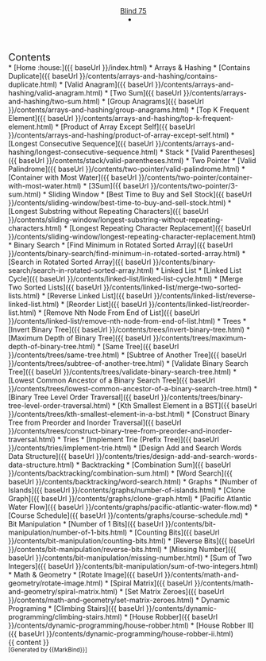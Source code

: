 <head-bottom>
  <link rel="stylesheet" href="{{baseUrl}}/stylesheets/main.css">
</head-bottom>

<header sticky>
  <navbar type="dark">
    <a slot="brand" href="{{baseUrl}}/index.html" title="Home" class="navbar-brand">Blind 75</a>
    <li slot="right">
      <form class="navbar-form">
        <searchbar :data="searchData" placeholder="Search" :on-hit="searchCallback" menu-align-right></searchbar>
      </form>
    </li>
  </navbar>
</header>

<div id="flex-body">
  <nav id="site-nav">
    <div class="site-nav-top">
      <div class="fw-bold mb-2" style="font-size: 1.25rem;">Contents</div>
    </div>
    <div class="nav-component slim-scroll">
      <site-nav>
* [Home :house:]({{ baseUrl }}/index.html)
* Arrays & Hashing 
  * [Contains Duplicate]({{ baseUrl }}/contents/arrays-and-hashing/contains-duplicate.html)
  * [Valid Anagram]({{ baseUrl }}/contents/arrays-and-hashing/valid-anagram.html)
  * [Two Sum]({{ baseUrl }}/contents/arrays-and-hashing/two-sum.html)
  * [Group Anagrams]({{ baseUrl }}/contents/arrays-and-hashing/group-anagrams.html)
  * [Top K Frequent Element]({{ baseUrl }}/contents/arrays-and-hashing/top-k-frequent-element.html)
  * [Product of Array Except Self]({{ baseUrl }}/contents/arrays-and-hashing/product-of-array-except-self.html)
  * [Longest Consecutive Sequence]({{ baseUrl }}/contents/arrays-and-hashing/longest-consecutive-sequence.html)
* Stack
  * [Valid Parentheses]({{ baseUrl }}/contents/stack/valid-parentheses.html)
* Two Pointer
  * [Valid Palindrome]({{ baseUrl }}/contents/two-pointer/valid-palindrome.html)
  * [Container with Most Water]({{ baseUrl }}/contents/two-pointer/container-with-most-water.html)
  * [3Sum]({{ baseUrl }}/contents/two-pointer/3-sum.html)
* Sliding Window
  * [Best Time to Buy and Sell Stock]({{ baseUrl }}/contents/sliding-window/best-time-to-buy-and-sell-stock.html)
  * [Longest Substring without Repeating Characters]({{ baseUrl }}/contents/sliding-window/longest-substring-without-repeating-characters.html)
  * [Longest Repeating Character Replacement]({{ baseUrl }}/contents/sliding-window/longest-repeating-character-replacement.html)
* Binary Search
  * [Find Minimum in Rotated Sorted Array]({{ baseUrl }}/contents/binary-search/find-minimum-in-rotated-sorted-array.html)
  * [Search in Rotated Sorted Array]({{ baseUrl }}/contents/binary-search/search-in-rotated-sorted-array.html)
* Linked List
  * [Linked List Cycle]({{ baseUrl }}/contents/linked-list/linked-list-cycle.html)
  * [Merge Two Sorted Lists]({{ baseUrl }}/contents/linked-list/merge-two-sorted-lists.html)
  * [Reverse Linked List]({{ baseUrl }}/contents/linked-list/reverse-linked-list.html)
  * [Reorder List]({{ baseUrl }}/contents/linked-list/reorder-list.html)
  * [Remove Nth Node From End of List]({{ baseUrl }}/contents/linked-list/remove-nth-node-from-end-of-list.html)
* Trees
  * [Invert Binary Tree]({{ baseUrl }}/contents/trees/invert-binary-tree.html)
  * [Maximum Depth of Binary Tree]({{ baseUrl }}/contents/trees/maximum-depth-of-binary-tree.html)
  * [Same Tree]({{ baseUrl }}/contents/trees/same-tree.html)
  * [Subtree of Another Tree]({{ baseUrl }}/contents/trees/subtree-of-another-tree.html)
  * [Validate Binary Search Tree]({{ baseUrl }}/contents/trees/validate-binary-search-tree.html)
  * [Lowest Common Ancestor of a Binary Search Tree]({{ baseUrl }}/contents/trees/lowest-common-ancestor-of-a-binary-search-tree.html)
  * [Binary Tree Level Order Traversal]({{ baseUrl }}/contents/trees/binary-tree-level-order-traversal.html)
  * [Kth Smallest Element in a BST]({{ baseUrl }}/contents/trees/kth-smallest-element-in-a-bst.html)
  * [Construct Binary Tree from Preorder and Inorder Traversal]({{ baseUrl }}/contents/trees/construct-binary-tree-from-preorder-and-inorder-traversal.html)
* Tries
  * [Implement Trie (Prefix Tree)]({{ baseUrl }}/contents/tries/implement-trie.html)
  * [Design Add and Search Words Data Structure]({{ baseUrl }}/contents/tries/design-add-and-search-words-data-structure.html)
* Backtracking
  * [Combination Sum]({{ baseUrl }}/contents/backtracking/combination-sum.html)
  * [Word Search]({{ baseUrl }}/contents/backtracking/word-search.html)
* Graphs
  * [Number of Islands]({{ baseUrl }}/contents/graphs/number-of-islands.html)
  * [Clone Graph]({{ baseUrl }}/contents/graphs/clone-graph.html)
  * [Pacific Atlantic Water Flow]({{ baseUrl }}/contents/graphs/pacific-atlantic-water-flow.md)
  * [Course Schedule]({{ baseUrl }}/contents/graphs/course-schedule.md)
* Bit Manipulation
  * [Number of 1 Bits]({{ baseUrl }}/contents/bit-manipulation/number-of-1-bits.html)
  * [Counting Bits]({{ baseUrl }}/contents/bit-manipulation/counting-bits.html)
  * [Reverse Bits]({{ baseUrl }}/contents/bit-manipulation/reverse-bits.html)
  * [Missing Number]({{ baseUrl }}/contents/bit-manipulation/missing-number.html)
  * [Sum of Two Integers]({{ baseUrl }}/contents/bit-manipulation/sum-of-two-integers.html)
* Math & Geometry
  * [Rotate Image]({{ baseUrl }}/contents/math-and-geometry/rotate-image.html)
  * [Spiral Matrix]({{ baseUrl }}/contents/math-and-geometry/spiral-matrix.html)
  * [Set Matrix Zeroes]({{ baseUrl }}/contents/math-and-geometry/set-matrix-zeroes.html)
* Dynamic Programing
  * [Climbing Stairs]({{ baseUrl }}/contents/dynamic-programming/climbing-stairs.html)
  * [House Robber]({{ baseUrl }}/contents/dynamic-programming/house-robber.html)
  * [House Robber II]({{ baseUrl }}/contents/dynamic-programming/house-robber-ii.html)
      </site-nav>
    </div>
  </nav>
  <div id="content-wrapper">
    <breadcrumb />
    {{ content }}
  </div>
  <nav id="page-nav">
    <div class="nav-component slim-scroll">
      <page-nav />
    </div>
  </nav>
  <scroll-top-button></scroll-top-button>
</div>

<footer>
  <!-- Support MarkBind by including a link to us on your landing page! -->
  <div class="text-center">
    <small>[Generated by {{MarkBind}}]</small>
  </div>
</footer>
